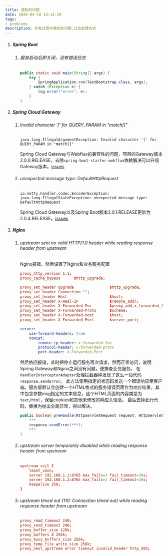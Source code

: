 ```yaml
---
title: 遇到的问题
date: 2020-04-10 14:14:19
tags:
- problems
description: 开发过程中遇到的问题,以及处理方式
---
```

1. ##### Spring Boot

    1. ###### 服务启动后即关闭，没有错误日志

        ```java
        public static void main(String[] args) {
            try {
                SpringApplication.run(TestBootstrap.class, args);
            } catch (Exception e) {
                log.error("error", e);
            }
        }
        ```

2. ##### Spring Cloud Gateway

    1. ###### Invalid character '[' for QUERY_PARAM in "match[]"

        ```vim
        java.lang.IllegalArgumentException: Invalid character '[' for QUERY_PARAM in "match[]"
        ```
        Spring Cloud Gateway与Webflux的兼容性的问题，项目的Gateway版本2.0.0.RELEASE，去除`spring-boot-starter-webflux`依赖解决可以升级Gateway版本。[issues](https://github.com/spring-cloud/spring-cloud-gateway/issues/462)

    2. ###### unexpected message type: DefaultHttpRequest

        ```vim
        io.netty.handler.codec.EncoderException: java.lang.IllegalStateException: unexpected message type: DefaultHttpRequest
        ```
        Spring Cloud Gateway以及Spring Boot版本2.0.1.RELEASE更新为2.0.4.RELEASE。[issues](https://github.com/reactor/reactor-netty/issues/177)

3. ##### Nginx

    1. ###### upstream sent no valid HTTP/1.0 header while reading response header from upstream

        Nginx报错，然后设置了Nginx和业务服务配置
        ```conf
        proxy_http_version 1.1;
        proxy_cache_bypass      $http_upgrade;

        proxy_set_header Upgrade                $http_upgrade;
        proxy_set_header Connection "";
        proxy_set_header Host                   $host;
        proxy_set_header X-Real-IP              $remote_addr;
        proxy_set_header X-Forwarded-For        $proxy_add_x_forwarded_for;
        proxy_set_header X-Forwarded-Proto      $scheme;
        proxy_set_header X-Forwarded-Host       $host;
        proxy_set_header X-Forwarded-Port       $server_port;
        ```
        ```yml
        server:
            use-forward-headers: true
            tomcat:
                remote-ip-header: x-forwarded-for
                protocol-header: x-forwarded-proto
                port-header: X-Forwarded-Port
        ```
        
        然后依旧报错，此时把停止运行服务再次请求，然而正常访问，说明Spring Gateway和Nginx之间没有问题，便排查业务服务。
        在`HandlerInterceptorAdapter`处理拦截器种发现了这么一段代码`response.sendError`。
        此方法使用指定的状态码发送一个错误响应至客户端。服务器默认会创建一个HTML格式的服务错误页面作为响应结果，其中包含参数msg指定的文本信息，这个HTML页面的内容类型为`text/html`，保留cookies和其他未修改的响应头信息。
        最后去掉此行代码，替换为抛出全局异常，得以解决。
        ```java
        public boolean preHandle(HttpServletRequest request, HttpServletResponse response, Object handler) throws Exception {
            ***
            response.sendError(***);
            ***
        }
        ```

    2. ###### upstream server temporarily disabled while reading response header from upstream

        ```conf
        upstream zxjl {
            least_conn;
            server 192.168.1.1:8765 max_fails=3 fail_timeout=30s;
            server 192.168.1.2:8765 max_fails=3 fail_timeout=30s;
            keepalive 256;
        }
        ```

    3. ###### upstream timed out (110: Connection timed out) while reading response header from upstream

        ```conf
        proxy_read_timeout 240;
        proxy_send_timeout 240;
        proxy_buffer_size 128k;
        proxy_buffers 8 256k;
        proxy_busy_buffers_size 256k;
        proxy_temp_file_write_size 256k;
        proxy_next_upstream error timeout invalid_header http_503;
        ```
